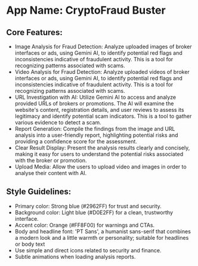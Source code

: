 # **App Name**: CryptoFraud Buster

## Core Features:

- Image Analysis for Fraud Detection: Analyze uploaded images of broker interfaces or ads, using Gemini AI, to identify potential red flags and inconsistencies indicative of fraudulent activity. This is a tool for recognizing patterns associated with scams.
- Video Analysis for Fraud Detection: Analyze uploaded videos of broker interfaces or ads, using Gemini AI, to identify potential red flags and inconsistencies indicative of fraudulent activity. This is a tool for recognizing patterns associated with scams.
- URL Investigation with AI: Utilize Gemini AI to access and analyze provided URLs of brokers or promotions.  The AI will examine the website's content, registration details, and user reviews to assess its legitimacy and identify potential scam indicators. This is a tool to gather various evidence to detect a scam.
- Report Generation: Compile the findings from the image and URL analysis into a user-friendly report, highlighting potential risks and providing a confidence score for the assessment.
- Clear Result Display: Present the analysis results clearly and concisely, making it easy for users to understand the potential risks associated with the broker or promotion.
- Upload Media: Allow the users to upload video and images in order to analyse their content with AI.

## Style Guidelines:

- Primary color: Strong blue (#2962FF) for trust and security.
- Background color: Light blue (#D0E2FF) for a clean, trustworthy interface.
- Accent color: Orange (#FF8F00) for warnings and CTAs.
- Body and headline font: 'PT Sans', a humanist sans-serif that combines a modern look and a little warmth or personality; suitable for headlines or body text
- Use simple and direct icons related to security and finance.
- Subtle animations when loading analysis reports.
